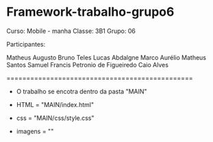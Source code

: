# Framework-trabalho-grupo6

Curso:  Mobile - manha
Classe: 3B1
Grupo:  06


Participantes:

Matheus Augusto 
Bruno Teles
Lucas Abdalgne
Marco Aurélio
Matheus Santos
Samuel Francis
Petronio de Figueiredo
Caio Alves


===============================================
- O trabalho se encotra dentro da pasta "MAIN"

- HTML = "MAIN/index.html"
- css = "MAIN/css/style.css"
- imagens = ""








